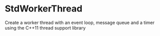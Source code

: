 # StdWorkerThread
Create a worker thread with an event loop, message queue and a timer using the C++11 thread support library

